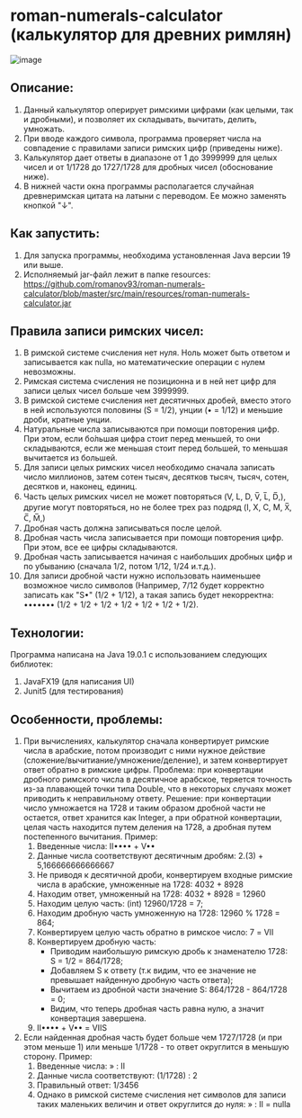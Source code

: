# roman-numerals-calculator (калькулятор для древних римлян)
![image](https://github.com/romanov93/roman-numerals-calculator/assets/136812854/3128de03-40d4-4e9d-863e-8bdae070e4e2)
## Описание:
1) Данный калькулятор оперирует римскими цифрами (как целыми, так и дробными), и позволяет их складывать, вычитать, делить, умножать.
2) При вводе каждого символа, программа проверяет числа на совпадение с правилами записи римских цифр (приведены ниже).
3) Калькулятор дает ответы в диапазоне от 1 до 3999999 для целых чисел и от 1/1728 до 1727/1728 для дробных чисел (обоснование ниже).
4) В нижней части окна программы располагается случайная древнеримская цитата на латыни с переводом. Ее можно заменять кнопкой "↓".
## Как запустить:
1) Для запуска программы, необходима установленная Java версии 19 или выше.
2) Исполняемый jar-файл лежит в папке resources:
https://github.com/romanov93/roman-numerals-calculator/blob/master/src/main/resources/roman-numerals-calculator.jar
## Правила записи римских чисел:
1) В римской системе счисления нет нуля. Ноль может быть ответом и записывается как nulla, но математические операции с нулем невозможны.
2) Римская система счисления не позиционна и в ней нет цифр для записи целых чисел больше чем 3999999.
3) В римской системе счисления нет десятичных дробей, вместо этого в ней используются половины (S = 1/2), унции (• = 1/12) и меньшие дроби, кратные унции.
4) Натуральные числа записываются при помощи повторения цифр. При этом, если бо́льшая цифра стоит перед меньшей, то они складываются, если же меньшая стоит перед большей, то меньшая вычитается из большей.
5) Для записи целых римских чисел необходимо сначала записать число миллионов, затем сотен тысяч, десятков тысяч, тысяч, сотен, десятков и, наконец, единиц.
6) Часть целых римских чисел не может повторяться (V, L, D, V̅, L̅, D̅,), другие могут повторяться, но не более трех раз подряд (I, X, C, M, X̅, C̅, M̅,)
7) Дробная часть должна записываться после целой.
8) Дробная часть числа записывается при помощи повторения цифр. При этом, все ее цифры складываются.
9) Дробная часть записывается начиная с наибольших дробных цифр и по убыванию (сначала 1/2, потом 1/12, 1/24 и.т.д.).
10) Для записи дробной части нужно использовать наименьшее возможное число символов (Например, 7/12 будет корректно записать как "S•" (1/2 + 1/12),
а такая запись будет некорректна: ••••••• (1/2 + 1/2 + 1/2 + 1/2 + 1/2 + 1/2 + 1/2).
## Технологии:
Программа написана на Java 19.0.1 с использованием следующих библиотек:
1) JavaFX19 (для написания UI)
2) Junit5 (для тестирования)
## Особенности, проблемы:
1) При вычислениях, калькулятор сначала конвертирует римские числа в арабские, потом производит с ними нужное действие (сложение/вычитиание/умножение/деление),
   и затем конвертирует ответ обратно в римские цифры.
   Проблема: при конвертации дробного римского числа в десятичное арабское, теряется точность из-за плавающей точки типа Double,
   что в некоторых случаях может приводить к неправильному ответу.
   Решение: при конвертации число умножается на 1728 и таким образом дробной части не остается, ответ хранится как Integer,
   а при обратной конвертации, целая часть находится путем деления на 1728, а дробная путем постепенного вычитания.
   Пример:
   1) Введенные числа: II•••• + V••
   2) Данные числа соответствуют десятичным дробям: 2.(3) + 5,166666666666667
   3) Не приводя к десятичной дроби, конвертируем входные римские числа в арабские, умноженные на 1728:  4032 + 8928
   4) Находим ответ, умноженный на 1728: 4032 + 8928 = 12960
   5) Находим целую часть: (int) 12960/1728 = 7;
   6) Находим дробную часть умноженную на 1728:   12960 % 1728 = 864;
   7) Конвертируем целую часть обратно в римское число: 7 = VII
   8) Конвертируем дробную часть: 
      - Приводим наибольшую римскую дробь к знаменателю 1728: S = 1/2 = 864/1728;
      - Добавляем S к ответу (т.к видим, что ее значение не превышает найденную дробную часть ответа);
      - Вычитаем из дробной части значение S: 864/1728 - 864/1728 = 0;
      - Видим, что теперь дробная часть равна нулю, а значит конвертация завершена.
   9. II•••• + V•• = VIIS
2) Если найденная дробная часть будет больше чем 1727/1728 (и при этом меньше 1) или меньше 1/1728 - то ответ округлится в меньшую сторону.
   Пример:
   1) Введенные числа: » : II
   2) Данные числа соответствуют: (1/1728) : 2
   3) Правильный ответ: 1/3456
   4) Однако в римской системе счисления нет символов для записи таких маленьких величин и ответ округлится до нуля:    » : II = nulla
